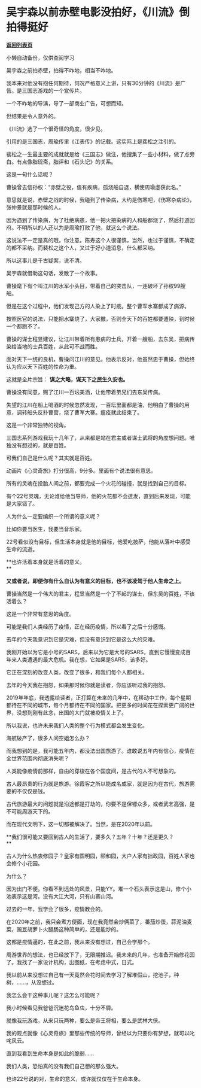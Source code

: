 # 吴宇森以前赤壁电影没拍好，《川流》倒拍得挺好

[**返回列表页**](/gzh/记忆承载3)

小懒自动备份，仅供查阅学习

吴宇森之前拍赤壁，拍得不咋地，相当不咋地。

  

我本来对他没有抱任何期待，何况严格意义上讲，只有30分钟的《川流》是广告。是三国志游戏的一个宣传片。  

  

一个不咋地的导演，导了一部商业广告，可想而知。  

  

但结果是令人意外的。

  

《川流》选了一个很奇怪的角度，很少见。  

  

引用的是三国志，周瑜传里《江表传》的记载。这实际上是裴松之注引的。

  

裴松之一生最主要的成就就是给《三国志》做注，他搜集了一些小材料，做了点旁白。有点像脂砚斋，脂评和《石头记》的关系。

  

这是一句什么话呢？  

  

曹操曾去信孙权：“赤壁之役，值有疾病，孤烧船自退，横使周瑜虚获此名。”

  

意思就是说，赤壁之战的时候，我碰到了传染病，大约是伤寒吧，《伤寒杂病论》，张仲景就是那时候的人。  

  

因为遇到了传染病，为了杜绝病患，他一把火把染病的人和船都烧了，然后打道回府。不明所以的人还以为是周瑜打败了他，就这么个说法。  

  

这说法不一定是真的哦，你注意。陈寿这个人很谨慎，当然，也过于谨慎，不确定的都不采纳。而裴松之这个人，又过于好小道消息，什么都采纳。  

  

所以这事儿是千古疑案，说不清。

  

吴宇森就借助这句话，发散了一个故事。

  

曹操麾下有个叫江川的水军小头目，带着自己的突击队，一连破坏了孙权99艘船。  

  

但是在这个过程中，他们发现己方的人染上了时疫。整个曹军水寨都成了病源。  

  

按照医官的说法，只能把水寨烧了，大家撤，否则全天下的百姓都要遭殃，到时候一个都跑不了。  

  

曹操的谋士程昱建议，让江川带着所有患病的士兵，开着一艘船，去东吴，把病传染给当地的士兵百姓，从此可不战而胜。  

  

面对天下一统的良机，曹操问江川的意见。他表示反对，他虽然忠于曹操，但始终认为应以天下百姓的性命为重。  

  

这就是全片宗旨： **谋之大略，谋天下之民生久安也。**  

  

曹操没有同意，赐了江川一百坛美酒，让他带着弟兄们去东吴传病。  

  

失望的江川在船上喝酒的时候忽然发现，一百坛里面都是油，他明白了曹操的用意，调转船头反扑曹营，烧了曹军大寨。瘟疫就此结束了。

  

这是一个非常独特的视角。  

  

三国志系列游戏我玩十几年了，从来都是站在君主或者谋士武将的角度想问题。唯独没有想过的，就是百姓。  

  

可我们自己是什么呢？其实就是百姓。  

  

动画片《心灵奇旅》打分很高，9分多。里面有个说法很有意思。

  

所有的灵魂在投胎人间之前，都要完成一个火花的碰撞，就是找到自己的目标。  

  

有个22号灵魂，无论谁给他当导师，他的火花都不会迸发，直到后来发现，可能是大家错了。  

  

人为什么一定要编织一个所谓的意义呢？  

  

比如你要当医生，我要当音乐家。

  

22号看似没有目标，但生活本身就是他的目标，他爱吃披萨，他能从落叶中感受生命的流逝。  

  

 **也许活着本身就是活着的意义。  
**

  

 **又或者说，即便你有什么自认为有意义的目标，也不该凌驾于他人生命之上。**

  

曹操当然是一个伟大的君主，程昱当然是一个了不起的谋士，但东吴的百姓，不该活着么？  

  

这是一个非常有意思的角度。  

  

可能是我们人类经历了疫情，正在经历疫情，所以看了之后十分感慨。  

  

去年的今天我意识到它是灾难，但没有意识到它是这么大的灾难。  

  

我刚开始以为它是小号的SARS，后来以为它是大号的SARS，直到它慢慢变成百年来人类遭遇的最大危机。我在想，它如果是SARS，该多好。

  

它正在深刻的改变人类，改变了很多，和我们每个人都相关。  

  

去年的今天我在抱怨，如果那时候你就是读者，你应该听过我的抱怨。  

  

2019年年底，我透露给读者，正打算在未来的几年中，在移动中工作，每个星期都待在不同的城市，每个月都待在不同的国家。把更多的时间花在探索更广阔的世界，没想到刚有此念，出国的大门就被疫情关上了。

  

所以我说，也许未来我们人类的整个行为模式都会发生变化。  

  

海航破产了，很多人问空姐怎么办？  

  

而我想到的是，我可能五年内，都没法出国旅游了。谁敢说五年内有信心，疫情在全世界范围内彻底消失呢？  

  

人类能像疫情前那样，自由的穿梭在各个国度间，是古代的人不可想象的。  

  

古人最昂贵的行为就是旅游。徐霞客之所以能成名成家，就是因为在古代，旅游需要的不仅仅是钱。

  

古代旅游最大的问题就是沿途都是打劫的，你要不是保镖众多，或者武艺高强，是不可能周游天下的。

  

而在现代文明下，这一切都被解决了。当然，是在2020年以前。

  

 **我们很可能又要回到古人的生活了，要多久？五年？十年？还是更久？  
**

  

古人为什么热衷修园子？皇家有圆明园，颐和园，大户人家有拙政园，百姓人家也会修个小花园。  

  

为什么？  

  

因为出门不便。你看不到远处的风景，只能YY。堆一个石头表示这是山，修个小池表示这是河。没有大江大河，只有山寨山河。  

  

过去的一年，我学会了很多，疫情教会的。  

  

在2020年之前，我只会煮方便面，现在我竟然会炒俩菜了，番茄炒蛋，蒜泥油麦菜，豌豆胡萝卜火腿肠这种简单的，还是能炒的。  

  

这都是疫情逼的，在此之前，我从来没有想过，自己会学那个。  

  

周游世界的想法，也已经放下了，无限期推迟。我未来的几年，也准备开始修花园了。我找了一家设计机构，出图纸，在考虑中式，日式。  

  

我以前从来没想过自己有一天竟然会花时间去学习了解堆假山，挖池子，种树，......，从没想过。  

  

我怎么会干这种事儿呢？这怎么可能呢？

  

我小时候看见我爸爸沉迷花鸟鱼虫，十分不屑。  

  

就像我玩游戏，从来只玩两种，要么是帝王将相，要么是武林大侠。  

  

我的观点就像《心灵奇旅》里那些传统的导师，曾经以为只要你有梦想，就可以叱咤风云。

  

直到我看到生命本身是如此的脆弱......  

  

我们人类，恐怕真的没有我们自己想的那么强大。  

  

也许22号说的对，生命的意义，或许就仅仅在于生命本身。

